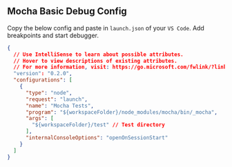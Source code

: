 ## Mocha Basic Debug Config

Copy the below config and paste in `launch.json` of your `VS Code`.
Add breakpoints and start debugger.

```json
{
  // Use IntelliSense to learn about possible attributes.
  // Hover to view descriptions of existing attributes.
  // For more information, visit: https://go.microsoft.com/fwlink/?linkid=830387
  "version": "0.2.0",
  "configurations": [
    {
      "type": "node",
      "request": "launch",
      "name": "Mocha Tests",
      "program": "${workspaceFolder}/node_modules/mocha/bin/_mocha",
      "args": [
        "${workspaceFolder}/test" // Test directory 
      ],
      "internalConsoleOptions": "openOnSessionStart"
    }
  ]
}
```